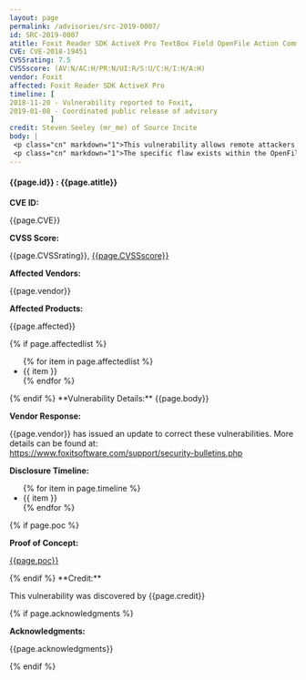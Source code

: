 ```yaml
---
layout: page
permalink: /advisories/src-2019-0007/
id: SRC-2019-0007
atitle: Foxit Reader SDK ActiveX Pro TextBox Field OpenFile Action Command Injection Remote Code Execution Vulnerability
CVE: CVE-2018-19451
CVSSrating: 7.5
CVSSscore: (AV:N/AC:H/PR:N/UI:R/S:U/C:H/I:H/A:H)
vendor: Foxit
affected: Foxit Reader SDK ActiveX Pro
timeline: [
2018-11-20 - Vulnerability reported to Foxit,
2019-01-08 - Coordinated public release of advisory
          ]
credit: Steven Seeley (mr_me) of Source Incite
body: |
 <p class="cn" markdown="1">This vulnerability allows remote attackers to execute arbitrary code on vulnerable installations of Foxit Reader SDK ActiveX Pro. User interaction is required to exploit this vulnerability in that the target must visit a malicious page or open a malicious file.</p>
 <p class="cn" markdown="1">The specific flaw exists within the OpenFile action on fields. The issue results from the lack of proper validation of a user-supplied string before using it to execute a system call. An attacker can leverage this vulnerability to execute code under the context of the current process.</p>
---
```


<h4><b>{{page.id}} : {{page.atitle}}</b></h4>

**CVE ID:**
<p class="cn">{{page.CVE}}</p>

**CVSS Score:**
<p class="cn">{{page.CVSSrating}}, <a href="https://nvd.nist.gov/vuln-metrics/cvss/v3-calculator?calculator&version=3&vector={{page.CVSSscore}}">{{page.CVSSscore}}</a></p>

**Affected Vendors:**
<p class="cn">{{page.vendor}}</p>

**Affected Products:**
<p class="cn">{{page.affected}}</p>
{% if page.affectedlist %}
<ul class="cn">
{% for item in page.affectedlist %}
  <li>{{ item }}</li>
{% endfor %}
</ul>
{% endif %}
**Vulnerability Details:**
{{page.body}}

**Vendor Response:**

<p class="cn">{{page.vendor}} has issued an update to correct these vulnerabilities. More details can be found at: <br />
<a href="https://www.foxitsoftware.com/support/security-bulletins.php">https://www.foxitsoftware.com/support/security-bulletins.php</a></p>

**Disclosure Timeline:**
<ul class="cn">
{% for item in page.timeline %}
  <li>{{ item }}</li>
{% endfor %}
</ul>
{% if page.poc %}

**Proof of Concept:**
<p class="cn"><a href="{{page.poc}}">{{page.poc}}</a></p>
{% endif %}
**Credit:**
<p class="cn">This vulnerability was discovered by {{page.credit}}</p>
{% if page.acknowledgments %}

**Acknowledgments:**
<p class="cn">{{page.acknowledgments}}</p>
{% endif %}
